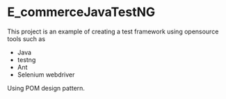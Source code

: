 # E_commerceJavaTestNG
This project is an example of creating a test framework using opensource tools such as 
* Java
* testng
* Ant 
* Selenium webdriver

Using POM design pattern.
